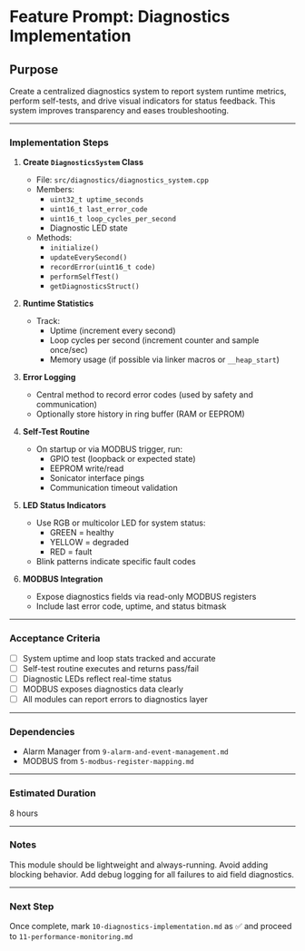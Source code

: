 # Feature Prompt: Diagnostics Implementation

## Purpose

Create a centralized diagnostics system to report system runtime metrics, perform self-tests, and drive visual indicators for status feedback. This system improves transparency and eases troubleshooting.

---

### Implementation Steps

1. **Create `DiagnosticsSystem` Class**
   - File: `src/diagnostics/diagnostics_system.cpp`
   - Members:
     - `uint32_t uptime_seconds`
     - `uint16_t last_error_code`
     - `uint16_t loop_cycles_per_second`
     - Diagnostic LED state
   - Methods:
     - `initialize()`
     - `updateEverySecond()`
     - `recordError(uint16_t code)`
     - `performSelfTest()`
     - `getDiagnosticsStruct()`

2. **Runtime Statistics**
   - Track:
     - Uptime (increment every second)
     - Loop cycles per second (increment counter and sample once/sec)
     - Memory usage (if possible via linker macros or `__heap_start`)

3. **Error Logging**
   - Central method to record error codes (used by safety and communication)
   - Optionally store history in ring buffer (RAM or EEPROM)

4. **Self-Test Routine**
   - On startup or via MODBUS trigger, run:
     - GPIO test (loopback or expected state)
     - EEPROM write/read
     - Sonicator interface pings
     - Communication timeout validation

5. **LED Status Indicators**
   - Use RGB or multicolor LED for system status:
     - GREEN = healthy
     - YELLOW = degraded
     - RED = fault
   - Blink patterns indicate specific fault codes

6. **MODBUS Integration**
   - Expose diagnostics fields via read-only MODBUS registers
   - Include last error code, uptime, and status bitmask

---

### Acceptance Criteria

- [ ] System uptime and loop stats tracked and accurate
- [ ] Self-test routine executes and returns pass/fail
- [ ] Diagnostic LEDs reflect real-time status
- [ ] MODBUS exposes diagnostics data clearly
- [ ] All modules can report errors to diagnostics layer

---

### Dependencies

- Alarm Manager from `9-alarm-and-event-management.md`
- MODBUS from `5-modbus-register-mapping.md`

---

### Estimated Duration

8 hours

---

### Notes

This module should be lightweight and always-running. Avoid adding blocking behavior. Add debug logging for all failures to aid field diagnostics.

---

### Next Step

Once complete, mark `10-diagnostics-implementation.md` as ✅ and proceed to `11-performance-monitoring.md`
